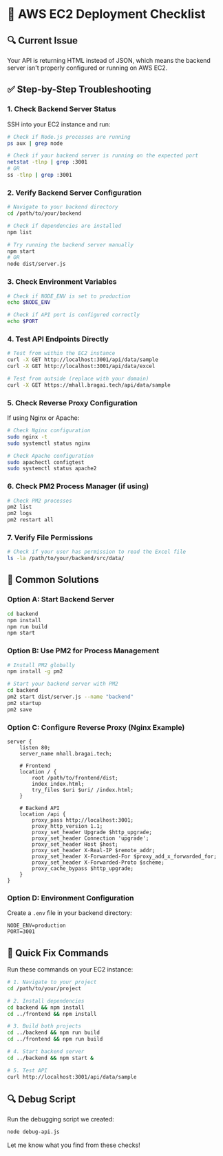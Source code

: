 # 🚀 AWS EC2 Deployment Checklist

## 🔍 Current Issue
Your API is returning HTML instead of JSON, which means the backend server isn't properly configured or running on AWS EC2.

## ✅ Step-by-Step Troubleshooting

### 1. **Check Backend Server Status**
SSH into your EC2 instance and run:
```bash
# Check if Node.js processes are running
ps aux | grep node

# Check if your backend server is running on the expected port
netstat -tlnp | grep :3001
# OR
ss -tlnp | grep :3001
```

### 2. **Verify Backend Server Configuration**
```bash
# Navigate to your backend directory
cd /path/to/your/backend

# Check if dependencies are installed
npm list

# Try running the backend server manually
npm start
# OR
node dist/server.js
```

### 3. **Check Environment Variables**
```bash
# Check if NODE_ENV is set to production
echo $NODE_ENV

# Check if API port is configured correctly
echo $PORT
```

### 4. **Test API Endpoints Directly**
```bash
# Test from within the EC2 instance
curl -X GET http://localhost:3001/api/data/sample
curl -X GET http://localhost:3001/api/data/excel

# Test from outside (replace with your domain)
curl -X GET https://mhall.bragai.tech/api/data/sample
```

### 5. **Check Reverse Proxy Configuration**
If using Nginx or Apache:
```bash
# Check Nginx configuration
sudo nginx -t
sudo systemctl status nginx

# Check Apache configuration
sudo apachectl configtest
sudo systemctl status apache2
```

### 6. **Check PM2 Process Manager (if using)**
```bash
# Check PM2 processes
pm2 list
pm2 logs
pm2 restart all
```

### 7. **Verify File Permissions**
```bash
# Check if your user has permission to read the Excel file
ls -la /path/to/your/backend/src/data/
```

## 🔧 Common Solutions

### Option A: Start Backend Server
```bash
cd backend
npm install
npm run build
npm start
```

### Option B: Use PM2 for Process Management
```bash
# Install PM2 globally
npm install -g pm2

# Start your backend server with PM2
cd backend
pm2 start dist/server.js --name "backend"
pm2 startup
pm2 save
```

### Option C: Configure Reverse Proxy (Nginx Example)
```nginx
server {
    listen 80;
    server_name mhall.bragai.tech;
    
    # Frontend
    location / {
        root /path/to/frontend/dist;
        index index.html;
        try_files $uri $uri/ /index.html;
    }
    
    # Backend API
    location /api {
        proxy_pass http://localhost:3001;
        proxy_http_version 1.1;
        proxy_set_header Upgrade $http_upgrade;
        proxy_set_header Connection 'upgrade';
        proxy_set_header Host $host;
        proxy_set_header X-Real-IP $remote_addr;
        proxy_set_header X-Forwarded-For $proxy_add_x_forwarded_for;
        proxy_set_header X-Forwarded-Proto $scheme;
        proxy_cache_bypass $http_upgrade;
    }
}
```

### Option D: Environment Configuration
Create a `.env` file in your backend directory:
```env
NODE_ENV=production
PORT=3001
```

## 🚨 Quick Fix Commands

Run these commands on your EC2 instance:
```bash
# 1. Navigate to your project
cd /path/to/your/project

# 2. Install dependencies
cd backend && npm install
cd ../frontend && npm install

# 3. Build both projects
cd ../backend && npm run build
cd ../frontend && npm run build

# 4. Start backend server
cd ../backend && npm start &

# 5. Test API
curl http://localhost:3001/api/data/sample
```

## 🔍 Debug Script
Run the debugging script we created:
```bash
node debug-api.js
```

Let me know what you find from these checks! 